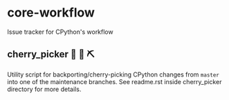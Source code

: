 # core-workflow
Issue tracker for CPython's workflow


## cherry_picker  :snake: :cherries: :pick:
Utility script for backporting/cherry-picking CPython changes from ``master``
into one of the maintenance branches.  See readme.rst inside cherry_picker
directory for more details.
